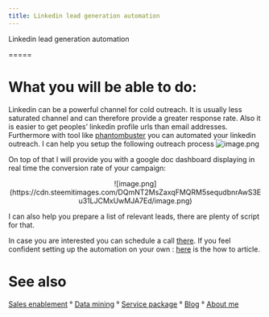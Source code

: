 ```yaml
---
title: Linkedin lead generation automation
---
```


Linkedin lead generation automation

=====


# What you will be able to do:
Linkedin can be a powerful channel for cold outreach. It is usually less saturated channel and can therefore provide a greater response rate. Also it is easier to get peoples’ linkedin profile urls than email addresses. Furthermore with tool like [phantombuster](https://phantombuster.com/?referral=fmc-f8VgvF4) you can automated your linkedin outreach.
I can help you setup the following outreach process
![image.png](https://cdn.steemitimages.com/DQmQjk5auQtjq9vKKLVWcDiyKjaHqLX8ZgjjdjuKN4rUmTb/image.png)

On top of that I will provide you with a google doc dashboard displaying in real time the conversion rate of your campaign:
<center>![image.png](https://cdn.steemitimages.com/DQmNT2MsZaxqFMQRM5sequdbnrAwS3Eu31LJCMxUwMJA7Ed/image.png)</center>


I can also help you prepare a list of relevant leads, there are plenty of script for that.

In case you are interested you can schedule a call [there](https://calendly.com/growth-hack/). If you feel confident setting up the automation on your own : [here](https://steemit.com/linkedin/@growth-hack/automated-outreach-workflow-for-linkedin) is the how to article.




# See also


[Sales enablement](index.md) ° [Data mining](webscraping.md) ° [Service package](package.md) ° [Blog](blog.md) ° [About me](https://www.linkedin.com/in/fabian-maume-409b1830/?locale=en_US)
